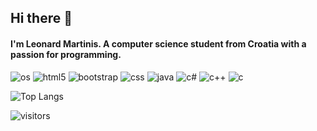 ## Hi there 👋
#### I'm Leonard Martinis. A computer science student from Croatia with a passion for programming.

![os](https://img.shields.io/badge/Arch_Linux-1793D1?style=flat&logo=arch-linux&logoColor=white&color=grey) ![html5](https://img.shields.io/static/v1?style=flat&logo=html5&label=HTML5&message=✔️&color=blueviolet) ![bootstrap](https://img.shields.io/static/v1?style=flat&logo=Bootstrap&label=bootstrap&message=✔️&color=blueviolet) ![css](https://img.shields.io/static/v1?style=flat&logo=css3&label=CSS&message=✔️&color=blueviolet) ![java](https://img.shields.io/static/v1?style=flat&logo=java&label=Java&message=✔️&color=blueviolet) ![c#](https://img.shields.io/badge/C%23-%E2%9C%94%EF%B8%8F-blueviolet?style=flat&logo=c-sharp) ![c++](https://img.shields.io/badge/C%2B%2B-%E2%9C%94%EF%B8%8F-blueviolet?style=flat&logo=C%2B%2B) ![c](https://img.shields.io/badge/C-%E2%9C%94%EF%B8%8F-blueviolet?style=flat&logo=C) 


![Top Langs](https://github-readme-stats.vercel.app/api/top-langs/?username=LeonardM01)



![visitors](https://visitor-badge.glitch.me/badge?page_id=LeonardM01.LeonardM01&left_color=grey&right_color=blueviolet)
